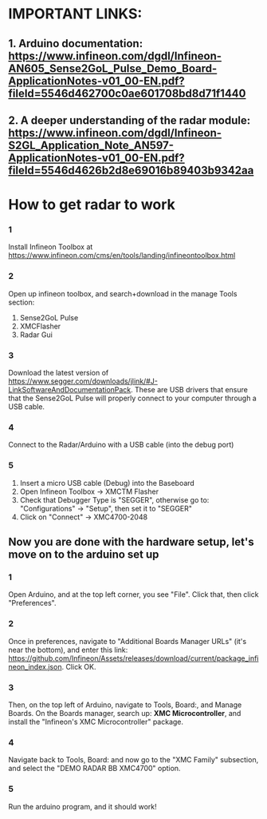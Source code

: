 # IMPORTANT LINKS:

## 1. Arduino documentation: https://www.infineon.com/dgdl/Infineon-AN605_Sense2GoL_Pulse_Demo_Board-ApplicationNotes-v01_00-EN.pdf?fileId=5546d462700c0ae601708bd8d71f1440

## 2. A deeper understanding of the radar module: https://www.infineon.com/dgdl/Infineon-S2GL_Application_Note_AN597-ApplicationNotes-v01_00-EN.pdf?fileId=5546d4626b2d8e69016b89403b9342aa

# How to get radar to work

### 1

Install Infineon Toolbox at https://www.infineon.com/cms/en/tools/landing/infineontoolbox.html

### 2

Open up infineon toolbox, and search+download in the manage Tools section:

1. Sense2GoL Pulse
2. XMCFlasher
3. Radar Gui

### 3 

Download the latest version of https://www.segger.com/downloads/jlink/#J-LinkSoftwareAndDocumentationPack. These are USB drivers that ensure that the Sense2GoL Pulse will properly connect to your computer through a USB cable.

### 4

Connect to the Radar/Arduino with a USB cable (into the debug port)

### 5 

1. Insert a micro USB cable (Debug) into the Baseboard
2. Open Infineon Toolbox → XMCTM Flasher
3. Check that Debugger Type is "SEGGER", otherwise go to: "Configurations" → "Setup", then set it to "SEGGER"
4. Click on "Connect" → XMC4700-2048

## Now you are done with the hardware setup, let's move on to the arduino set up

### 1

Open Arduino, and at the top left corner, you see "File". Click that, then click "Preferences".

### 2 

Once in preferences, navigate to "Additional Boards Manager URLs" (it's near the bottom), and enter this link: https://github.com/Infineon/Assets/releases/download/current/package_infineon_index.json. Click OK.

### 3

Then, on the top left of Arduino, navigate to Tools, Board:, and Manage Boards. On the Boards manager, search up: **XMC Microcontroller**, and install the "Infineon's XMC Microcontroller" package.

### 4

Navigate back to Tools, Board: and now go to the "XMC Family" subsection, and select the "DEMO RADAR BB XMC4700" option.

### 5

Run the arduino program, and it should work!

